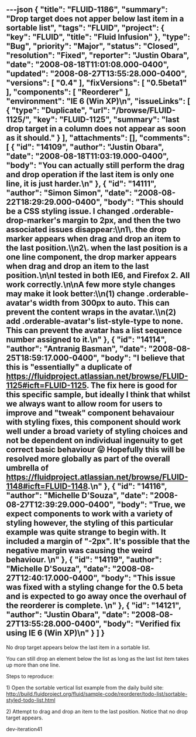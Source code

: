 ---json
{
  "title": "FLUID-1186",
  "summary": "Drop target does not apper below last item in a sortable list",
  "tags": "FLUID",
  "project": {
    "key": "FLUID",
    "title": "Fluid Infusion"
  },
  "type": "Bug",
  "priority": "Major",
  "status": "Closed",
  "resolution": "Fixed",
  "reporter": "Justin Obara",
  "date": "2008-08-18T11:01:08.000-0400",
  "updated": "2008-08-27T13:55:28.000-0400",
  "versions": [
    "0.4"
  ],
  "fixVersions": [
    "0.5beta1"
  ],
  "components": [
    "Reorderer"
  ],
  "environment": "IE 6 (Win XP)\n",
  "issueLinks": [
    {
      "type": "Duplicate",
      "url": "/browse/FLUID-1125/",
      "key": "FLUID-1125",
      "summary": "last drop target in a column does not  appear as soon as it should."
    }
  ],
  "attachments": [],
  "comments": [
    {
      "id": "14109",
      "author": "Justin Obara",
      "date": "2008-08-18T11:03:19.000-0400",
      "body": "You can actually still perform the drag and drop operation if the last item is only one line, it is just harder.\n"
    },
    {
      "id": "14111",
      "author": "Simon Simon",
      "date": "2008-08-22T18:29:29.000-0400",
      "body": "This should be a CSS styling issue. I changed .orderable-drop-marker's margin to 2px, and then the two associated issues disappear:\\\n1\\. the drop marker appears when drag and drop an item to the last position.\\\n2\\. when the last position is a one line component, the drop marker appears when drag and drop an item to the last position.\n\nI tested in both IE6, and Firefox 2. All work correctly.\n\nA few more style changes may make it look better:\\\n(1) change .orderable-avatar's width from 300px to auto. This can prevent the content wraps in the avatar.\\\n(2) add .orderable-avatar's list-style-type to none. This can prevent the avatar has a list sequence number assigned to it.\n"
    },
    {
      "id": "14114",
      "author": "Antranig Basman",
      "date": "2008-08-25T18:59:17.000-0400",
      "body": "I believe that this is \"essentially\" a duplicate of <https://fluidproject.atlassian.net/browse/FLUID-1125#icft=FLUID-1125>. The fix here is good for this specific sample, but ideally I think that whilst we always want to allow room for users to improve and \"tweak\" component behavaiour with styling fixes, this component should work well under a broad variety of styling choices and not be dependent on individual ingenuity to get correct basic behaviour 😛 Hopefully this will be resolved more globally as part of the overall umbrella of  <https://fluidproject.atlassian.net/browse/FLUID-1148#icft=FLUID-1148>.\n"
    },
    {
      "id": "14116",
      "author": "Michelle D'Souza",
      "date": "2008-08-27T12:39:29.000-0400",
      "body": "True, we expect components to work with a variety of styling however, the styling of this particular example was quite strange to begin with. It included a margin of \"-2px\".  It's possible that the negative margin was causing the weird behaviour.&#x20;\n"
    },
    {
      "id": "14119",
      "author": "Michelle D'Souza",
      "date": "2008-08-27T12:40:17.000-0400",
      "body": "This issue was fixed with a styling change for the 0.5 beta and is expected to go away once the overhaul of the reorderer is complete.&#x20;\n"
    },
    {
      "id": "14121",
      "author": "Justin Obara",
      "date": "2008-08-27T13:55:28.000-0400",
      "body": "Verified fix using IE 6 (Win XP)\n"
    }
  ]
}
---
No drop target appears below the last item in a sortable list.

You can still drop an element below the list as long as the last list item takes up more than one line.

Steps to reproduce:

1\) Open the sortable vertical list example from the daily build site:\
<http://build.fluidproject.org/fluid/sample-code/reorderer/todo-list/sortable-styled-todo-list.html>

2\) Attempt to drag and drop an item to the last position. Notice that no drop target appears.&#x20;

dev-iteration41

        